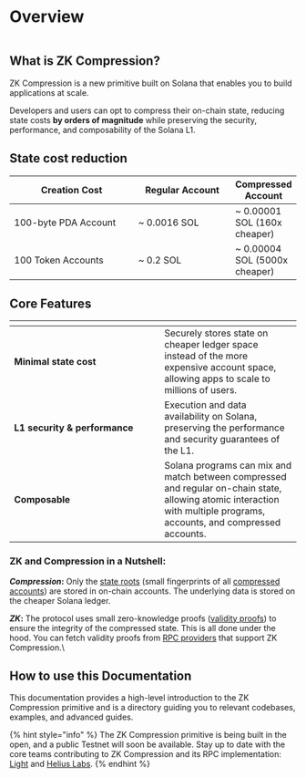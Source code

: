 # Overview

<figure><img src=".gitbook/assets/Build_Anything.png" alt=""><figcaption></figcaption></figure>

## What is ZK Compression?

ZK Compression is a new primitive built on Solana that enables you to build applications at scale.

Developers and users can opt to compress their on-chain state, reducing state costs **by orders of magnitude** while preserving the security, performance, and composability of the Solana L1.



## State cost reduction

<table><thead><tr><th width="252">Creation Cost</th><th width="188">Regular Account</th><th>Compressed Account</th></tr></thead><tbody><tr><td>100-byte PDA Account</td><td>~ 0.0016 SOL</td><td>~ 0.00001 SOL (160x cheaper)</td></tr><tr><td>100 Token Accounts</td><td>~ 0.2 SOL</td><td>~ 0.00004 SOL (5000x cheaper)</td></tr></tbody></table>



## Core Features

<table><thead><tr><th width="248"></th><th></th></tr></thead><tbody><tr><td><strong>Minimal state cost</strong></td><td>Securely stores state on cheaper ledger space instead of the more expensive account space, allowing apps to scale to millions of users.</td></tr><tr><td><strong>L1 security &#x26; performance</strong></td><td>Execution and data availability on Solana, preserving the performance and security guarantees of the L1.</td></tr><tr><td><strong>Composable</strong></td><td>Solana programs can mix and match between compressed and regular on-chain state, allowing atomic interaction with multiple programs, accounts, and compressed accounts.</td></tr></tbody></table>



### ZK and Compression in a Nutshell:

_**Compression**_**:**  Only the [state roots](learn/core-concepts/state-trees.md) (small fingerprints of all [compressed accounts](learn/core-concepts/compressed-account-model.md)) are stored in on-chain accounts. The underlying data is stored on the cheaper Solana ledger.

_**ZK**_**:** The protocol uses small zero-knowledge proofs ([validity proofs](learn/core-concepts/validity-proofs.md)) to ensure the integrity of the compressed state. This is all done under the hood. You can fetch validity proofs from [RPC providers](developers/json-rpc-methods.md) that support ZK Compression.\


## How to use this Documentation

This documentation provides a high-level introduction to the ZK Compression primitive and is a directory guiding you to relevant codebases, examples, and advanced guides.

{% hint style="info" %}
The ZK Compression primitive is being built in the open, and a public Testnet will soon be available. Stay up to date with the core teams contributing to ZK Compression and its RPC implementation: [Light](https://twitter.com/LightProtocol) and [Helius Labs](https://twitter.com/heliuslabs).
{% endhint %}
